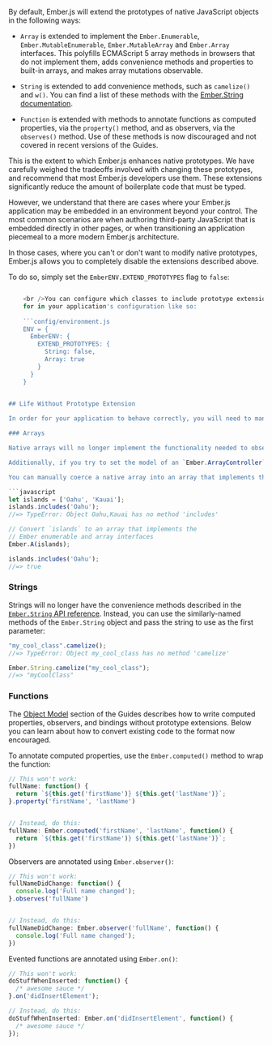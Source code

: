 By default, Ember.js will extend the prototypes of native JavaScript objects in the following ways:

* `Array` is extended to implement the `Ember.Enumerable`, `Ember.MutableEnumerable`, `Ember.MutableArray` and `Ember.Array` interfaces. This polyfills ECMAScript 5 array methods in browsers that do not implement them, adds convenience methods and properties to built-in arrays, and makes array mutations observable.

* `String` is extended to add convenience methods, such as `camelize()` and `w()`. You can find a list of these methods with the [Ember.String documentation](http://emberjs.com/api/classes/Ember.String.html).

* `Function` is extended with methods to annotate functions as computed properties, via the `property()` method, and as observers, via the `observes()` method. Use of these methods is now discouraged and not covered in recent versions of the Guides.

This is the extent to which Ember.js enhances native prototypes. We have carefully weighed the tradeoffs involved with changing these prototypes, and recommend that most Ember.js developers use them. These extensions significantly reduce the amount of boilerplate code that must be typed.

However, we understand that there are cases where your Ember.js application may be embedded in an environment beyond your control. The most common scenarios are when authoring third-party JavaScript that is embedded directly in other pages, or when transitioning an application piecemeal to a more modern Ember.js architecture.

In those cases, where you can't or don't want to modify native prototypes, Ember.js allows you to completely disable the extensions described above.

To do so, simply set the `EmberENV.EXTEND_PROTOTYPES` flag to `false`:

```config/environment.js ENV = { EmberENV: { EXTEND_PROTOTYPES: false } }

    <br />You can configure which classes to include prototype extensions
    for in your application's configuration like so:
    
    ```config/environment.js
    ENV = {
      EmberENV: {
        EXTEND_PROTOTYPES: {
          String: false,
          Array: true
        }
      }
    }
    

## Life Without Prototype Extension

In order for your application to behave correctly, you will need to manually extend or create the objects that the native objects were creating before.

### Arrays

Native arrays will no longer implement the functionality needed to observe them. If you disable prototype extension and attempt to use native arrays with things like a template's `{{#each}}` helper, Ember.js will have no way to detect changes to the array and the template will not update as the underlying array changes.

Additionally, if you try to set the model of an `Ember.ArrayController` to a plain native array, it will raise an exception since it no longer implements the `Ember.Array` interface.

You can manually coerce a native array into an array that implements the required interfaces using the convenience method `Ember.A`:

```javascript
let islands = ['Oahu', 'Kauai'];
islands.includes('Oahu');
//=> TypeError: Object Oahu,Kauai has no method 'includes'

// Convert `islands` to an array that implements the
// Ember enumerable and array interfaces
Ember.A(islands);

islands.includes('Oahu');
//=> true
```

### Strings

Strings will no longer have the convenience methods described in the [`Ember.String` API reference](http://emberjs.com/api/classes/Ember.String.html). Instead, you can use the similarly-named methods of the `Ember.String` object and pass the string to use as the first parameter:

```javascript
"my_cool_class".camelize();
//=> TypeError: Object my_cool_class has no method 'camelize'

Ember.String.camelize("my_cool_class");
//=> "myCoolClass"
```

### Functions

The [Object Model](../../object-model/) section of the Guides describes how to write computed properties, observers, and bindings without prototype extensions. Below you can learn about how to convert existing code to the format now encouraged.

To annotate computed properties, use the `Ember.computed()` method to wrap the function:

```javascript
// This won't work:
fullName: function() {
  return `${this.get('firstName')} ${this.get('lastName')}`;
}.property('firstName', 'lastName')


// Instead, do this:
fullName: Ember.computed('firstName', 'lastName', function() {
  return `${this.get('firstName')} ${this.get('lastName')}`;
})
```

Observers are annotated using `Ember.observer()`:

```javascript
// This won't work:
fullNameDidChange: function() {
  console.log('Full name changed');
}.observes('fullName')


// Instead, do this:
fullNameDidChange: Ember.observer('fullName', function() {
  console.log('Full name changed');
})
```

Evented functions are annotated using `Ember.on()`:

```javascript
// This won't work:
doStuffWhenInserted: function() {
  /* awesome sauce */
}.on('didInsertElement');

// Instead, do this:
doStuffWhenInserted: Ember.on('didInsertElement', function() {
  /* awesome sauce */
});
```